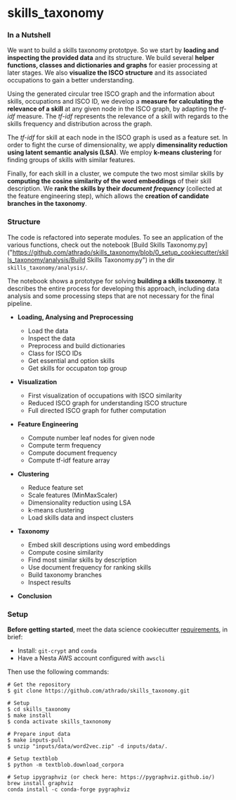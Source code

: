 # skills_taxonomy

### In a Nutshell

We want to build a skills taxonomy prototpye. So we start by **loading and inspecting the provided data** and its structure. We build several **helper functions, classes and dictionaries and graphs** for easier processing at later stages. We also **visualize the ISCO structure** and its associated occupations to gain a better understanding.

Using the generated circular tree ISCO graph and the information about skills, occupations and ISCO ID, we develop a **measure for calculating the relevance of a skill** at any given node in the ISCO graph, by adapting the _tf-idf_ measure. The _tf-idf_ represents the relevance of a skill with regards to the skills frequency and distribution across the graph.

The _tf-idf_ for skill at each node in the ISCO graph is used as a feature set. In order to fight the curse of dimensionality, we apply **dimensinality reduction using latent semantic analysis (LSA)**. We employ **k-means clustering** for finding groups of skills with similar features.

Finally, for each skill in a cluster, we compute the two most similar skills by **computing the cosine similarity of the word embeddings** of their skill description. We **rank the skills by their _document frequency_** (collected at the feature engineering step), which allows the **creation of candidate branches in the taxonomy**.

### Structure

The code is refactored into seperate modules. To see an application of the various functions, check out the notebook [Build Skills Taxonomy.py]("https://github.com/athrado/skills_taxonomy/blob/0_setup_cookiecutter/skills_taxonomy/analysis/Build Skills Taxonomy.py") in the dir `skills_taxonomy/analysis/`.

The notebook shows a prototype for solving **building a skills taxonomy**. It describes the entire process for developing this approach, including data analysis and some processing steps that are not necessary for the final pipeline.

- **Loading, Analysing and Preprocessing**

  - Load the data
  - Inspect the data
  - Preprocess and build dictionaries
  - Class for ISCO IDs
  - Get essential and option skills
  - Get skills for occupaton top group

- **Visualization**

  - First visualization of occupations with ISCO similarity
  - Reduced ISCO graph for understanding ISCO structure
  - Full directed ISCO graph for futher computation

- **Feature Engineering**

  - Compute number leaf nodes for given node
  - Compute term frequency
  - Compute document frequency
  - Compute tf-idf feature array

- **Clustering**

  - Reduce feature set
  - Scale features (MinMaxScaler)
  - Dimensionality reduction using LSA
  - k-means clustering
  - Load skills data and inspect clusters

- **Taxonomy**

  - Embed skill descriptions using word embeddings
  - Compute cosine similarity
  - Find most similar skills by description
  - Use document frequency for ranking skills
  - Build taxonomy branches
  - Inspect results

- **Conclusion**

### Setup

**Before getting started**, meet the data science cookiecutter [requirements](http://nestauk.github.io/ds-cookiecutter/quickstart), in brief:

- Install: `git-crypt` and `conda`
- Have a Nesta AWS account configured with `awscli`

Then use the following commands:

``` 
# Get the repository
$ git clone https://github.com/athrado/skills_taxonomy.git

# Setup
$ cd skills_taxonomy
$ make install
$ conda activate skills_taxnonomy

# Prepare input data
$ make inputs-pull
$ unzip "inputs/data/word2vec.zip" -d inputs/data/.

# Setup textblob
$ python -m textblob.download_corpora

# Setup ipygraphviz (or check here: https://pygraphviz.github.io/)
brew install graphviz
conda install -c conda-forge pygraphviz
```
